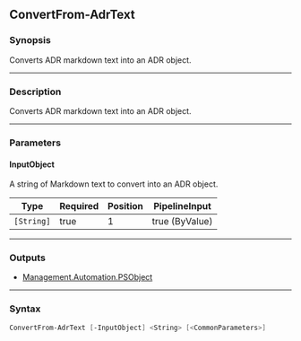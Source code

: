 ConvertFrom-AdrText
-------------------

### Synopsis
Converts ADR markdown text into an ADR object.

---

### Description

Converts ADR markdown text into an ADR object.

---

### Parameters
#### **InputObject**
A string of Markdown text to convert into an ADR object.

|Type      |Required|Position|PipelineInput |
|----------|--------|--------|--------------|
|`[String]`|true    |1       |true (ByValue)|

---

### Outputs
* [Management.Automation.PSObject](https://learn.microsoft.com/en-us/dotnet/api/System.Management.Automation.PSObject)

---

### Syntax
```PowerShell
ConvertFrom-AdrText [-InputObject] <String> [<CommonParameters>]
```
